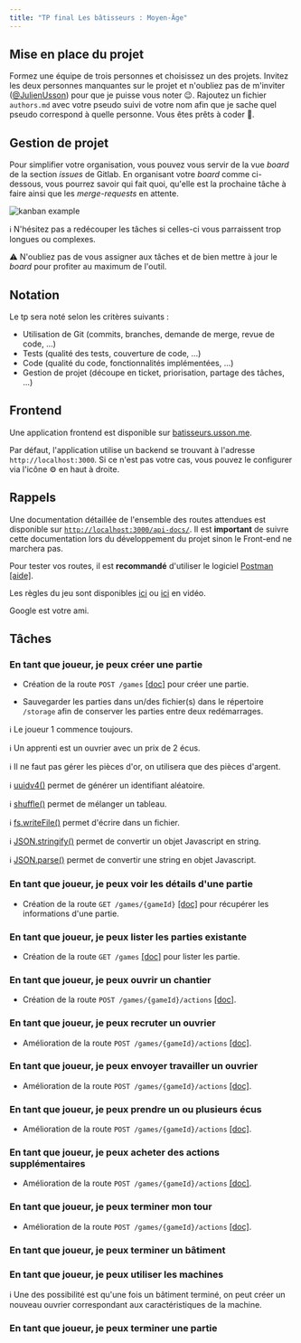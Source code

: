```yaml
---
title: "TP final Les bâtisseurs : Moyen-Âge"
---
```


## Mise en place du projet

Formez une équipe de trois personnes et choisissez un des projets. Invitez les deux personnes manquantes sur le projet et n'oubliez pas de m'inviter ([@JulienUsson](https://gitlab.com/JulienUsson)) pour que je puisse vous noter 😉. Rajoutez un fichier `authors.md` avec votre pseudo suivi de votre nom afin que je sache quel pseudo correspond à quelle personne. Vous êtes prêts à coder 🎉.

## Gestion de projet

Pour simplifier votre organisation, vous pouvez vous servir de la vue *board* de la section *issues* de Gitlab. En organisant votre *board* comme ci-dessous, vous pourrez savoir qui fait quoi, qu'elle est la prochaine tâche à faire ainsi que les *merge-requests* en attente.

![kanban example](../kanban.png)

ℹ️ N'hésitez pas a redécouper les tâches si celles-ci vous parraissent trop longues ou complexes.

⚠️ N'oubliez pas de vous assigner aux tâches et de bien mettre à jour le *board* pour profiter au maximum de l'outil.

## Notation

Le tp sera noté selon les critères suivants :

- Utilisation de Git (commits, branches, demande de merge, revue de code, ...)
- Tests (qualité des tests, couverture de code, ...)
- Code (qualité du code, fonctionnalités implémentées, ...)
- Gestion de projet (découpe en ticket, priorisation, partage des tâches, ...)

## Frontend

Une application frontend est disponible sur [batisseurs.usson.me](https://batisseurs.usson.me).

Par défaut, l'application utilise un backend se trouvant à l'adresse `http://localhost:3000`. Si ce n'est pas votre cas, vous pouvez le configurer via l'icône ⚙️ en haut à droite.

## Rappels

Une documentation détaillée de l'ensemble des routes attendues est disponible sur [`http://localhost:3000/api-docs/`](http://localhost:3000/api-docs/). Il est **important** de suivre cette documentation lors du développement du projet sinon le Front-end ne marchera pas.


Pour tester vos routes, il est **recommandé** d'utiliser le logiciel [Postman](https://www.getpostman.com/) [[aide]](https://gitlab.com/JulienUsson/les-batisseurs-backend-starter/tree/master#use-postman-to-request-the-application).

Les règles du jeu sont disponibles [ici](../rules.pdf) ou [ici](https://www.youtube.com/watch?v=YINhY-7AXqw) en vidéo.

Google est votre ami.

## Tâches

### En tant que joueur, je peux créer une partie

 * Création de la route `POST /games` [[doc]](http://localhost:3000/api-docs/#/default/post_games) pour créer une partie. 

 * Sauvegarder les parties dans un/des fichier(s) dans le répertoire `/storage` afin de conserver les parties entre deux redémarrages.

ℹ️ Le joueur 1 commence toujours.

ℹ️ Un apprenti est un ouvrier avec un prix de 2 écus.

ℹ️ Il ne faut pas gérer les pièces d'or, on utilisera que des pièces d'argent.

ℹ️ [uuidv4()](https://www.npmjs.com/package/uuid) permet de générer un identifiant aléatoire.

ℹ️ [shuffle()](https://lodash.com/docs/4.17.15#shuffle) permet de mélanger un tableau.

ℹ️ [fs.writeFile()](https://nodejs.org/api/fs.html#fs_fs_writefile_file_data_options_callback) permet d'écrire dans un fichier.

ℹ️ [JSON.stringify()](https://developer.mozilla.org/fr/docs/Web/JavaScript/Reference/Objets_globaux/JSON/stringify) permet de convertir un objet Javascript en string.

ℹ️ [JSON.parse()](https://developer.mozilla.org/fr/docs/Web/JavaScript/Reference/Objets_globaux/JSON/parse) permet de convertir une string en objet Javascript.

### En tant que joueur, je peux voir les détails d'une partie

 * Création de la route `GET /games/{gameId}` [[doc]](http://localhost:3000/api-docs/#/default/get_games__gameId_) pour récupérer les informations d'une partie. 

### En tant que joueur, je peux lister les parties existante

 * Création de la route `GET /games` [[doc]](http://localhost:3000/api-docs/#/default/get_games) pour lister les partie. 

### En tant que joueur, je peux ouvrir un chantier

 * Création de la route `POST /games/{gameId}/actions` [[doc]](http://localhost:3000/api-docs/#/default/post_games__gameId__actions). 

### En tant que joueur, je peux recruter un ouvrier

 * Amélioration de la route `POST /games/{gameId}/actions` [[doc]](http://localhost:3000/api-docs/#/default/post_games__gameId__actions). 

### En tant que joueur, je peux envoyer travailler un ouvrier

 * Amélioration de la route `POST /games/{gameId}/actions` [[doc]](http://localhost:3000/api-docs/#/default/post_games__gameId__actions). 

### En tant que joueur, je peux prendre un ou plusieurs écus

 * Amélioration de la route `POST /games/{gameId}/actions` [[doc]](http://localhost:3000/api-docs/#/default/post_games__gameId__actions). 

### En tant que joueur, je peux acheter des actions supplémentaires

 * Amélioration de la route `POST /games/{gameId}/actions` [[doc]](http://localhost:3000/api-docs/#/default/post_games__gameId__actions). 

### En tant que joueur, je peux terminer mon tour

 * Amélioration de la route `POST /games/{gameId}/actions` [[doc]](http://localhost:3000/api-docs/#/default/post_games__gameId__actions). 

### En tant que joueur, je peux terminer un bâtiment

### En tant que joueur, je peux utiliser les machines

ℹ️ Une des possibilité est qu'une fois un bâtiment terminé, on peut créer un nouveau ouvrier correspondant aux caractéristiques de la machine. 

### En tant que joueur, je peux terminer une partie
